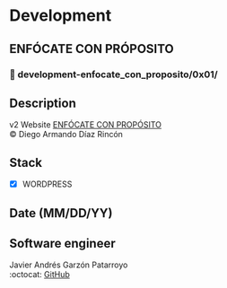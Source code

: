 # Development
## ENFÓCATE CON PRÓPOSITO
### :open_file_folder: development-enfocate_con_proposito/0x01/

## Description
v2 Website [ENFÓCATE CON PROPÓSITO](http://www.enfocateconproposito.org)  
:copyright: Diego Armando Díaz Rincón

## Stack
* [x] WORDPRESS

## Date (MM/DD/YY)

## Software engineer
Javier Andrés Garzón Patarroyo  
:octocat: [GitHub](https://github.com/javierandresgp/)
